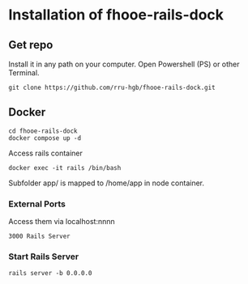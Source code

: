 # Installation of fhooe-rails-dock

## Get repo

Install it in any path on your computer.
Open Powershell (PS) or other Terminal.

```shell
git clone https://github.com/rru-hgb/fhooe-rails-dock.git
```

## Docker

```shell
cd fhooe-rails-dock
docker compose up -d
```

Access rails container
```shell
docker exec -it rails /bin/bash
```
Subfolder app/ is mapped to /home/app in node container. 


### External Ports

Access them via localhost:nnnn
```
3000 Rails Server
```

### Start Rails Server

```shell
rails server -b 0.0.0.0 
```

